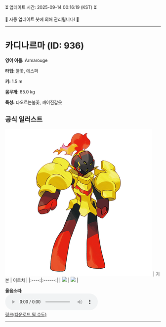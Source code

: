 
⏳ 업데이트 시간: 2025-09-14 00:16:19 (KST) ⏳

🤖 자동 업데이트 봇에 의해 관리됩니다! 🤖

---

# 카디나르마 (ID: 936)
**영어 이름:** Armarouge

**타입:** 불꽃, 에스퍼

**키:** 1.5 m

**몸무게:** 85.0 kg

**특성:** 타오르는불꽃, 깨어진갑옷

## 공식 일러스트
![](https://raw.githubusercontent.com/PokeAPI/sprites/master/sprites/pokemon/other/official-artwork/936.png)
| 기본 | 이로치 |
|:----:|:------:|
| <img src="http://play.pokemonshowdown.com/sprites/ani/armarouge.gif" width="200"> | <img src="http://play.pokemonshowdown.com/sprites/ani-shiny/armarouge.gif" width="200"> |

**울음소리:**<br><audio controls src="https://raw.githubusercontent.com/PokeAPI/cries/main/cries/pokemon/latest/936.ogg"></audio><br> [링크(다운로드 될 수도)](https://raw.githubusercontent.com/PokeAPI/cries/main/cries/pokemon/latest/936.ogg)


---
